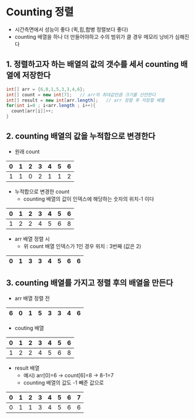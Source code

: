 # Counting 정렬
- 시간측면에서 성능이 좋다 (퀵,힙,합병 정렬보다 좋다)
- counting 배열을 하나 더 만들어야하고 수의 범위가 클 경우 메모리 낭비가 심해진다

## 1. 정렬하고자 하는 배열의 값의 갯수를 세서 counting 배열에 저장한다

```java
int[] arr = {6,0,1,5,3,3,4,6};
int[] count = new int[7];   // arr의 최대값만큼 크기를 선언한다
int[] result = new int[arr.length];   // arr 정렬 후 저장할 배열
for(int i=0 ; i<arr.length ; i++){
  count[arr[i]]++;
}
```

## 2. counting 배열의 값을 누적합으로 변경한다
- 원래 count

|0|1|2|3|4|5|6|
|-|-|-|-|-|-|-|
|1|1|0|2|1|1|2|

- 누적합으로 변경한 count
  - counting 배열의 값이 인덱스에 해당하는 숫자의 위치-1 이다

|0|1|2|3|4|5|6|
|-|-|-|-|-|-|-|
|1|2|2|4|5|6|8|

- arr 배열 정렬 시
  - 위 count 배열 인덱스가 1인 경우 위치 : 3번째 (값은 2)

|0|1|3|3|4|5|6|6|
|-|-|-|-|-|-|-|-|

## 3. counting 배열를 가지고 정렬 후의 배열을 만든다
- arr 배열 정렬 전

|6|0|1|5|3|3|4|6|
|-|-|-|-|-|-|-|-|

- couting 배열
  
|0|1|2|3|4|5|6|
|-|-|-|-|-|-|-|
|1|2|2|4|5|6|8|

- result 배열
  - 예시) arr[0]=6 -> count[6]=8 -> 8-1=7 
  - counting 배열의 값도 -1 빼준 값으로 

|0|1|2|3|4|5|6|7|
|-|-|-|-|-|-|-|-|
|0|1|1|3|4|5|6|6|

